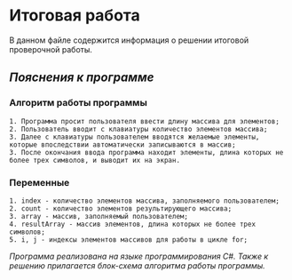 # Итоговая работа

В данном файле содержится информация о решении итоговой проверочной работы.

## _Пояснения к программе_

### **Алгоритм работы программы**

    1. Программа просит пользователя ввести длину массива для элементов;
    2. Пользователь вводит с клавиатуры количество элементов массива;
    3. Далее с клавиатуры пользователем вводятся желаемые элементы, которые впоследствии автоматически записываются в массив;
    3. После окончания ввода программа находит элементы, длина которых не более трех символов, и выводит их на экран.

### **Переменные**

    1. index - количество элементов массива, заполняемого пользователем;
    2. count - количество элементов результирующего массива;
    3. array - массив, заполняемый пользователем; 
    4. resultArray - массив элементов, длина которых не более трех символов;
    5. i, j - индексы элементов массивов для работы в цикле for;

_Программа реализована на языке программирования C#. Также к решению прилагается блок-схема алгоритма работы программы._